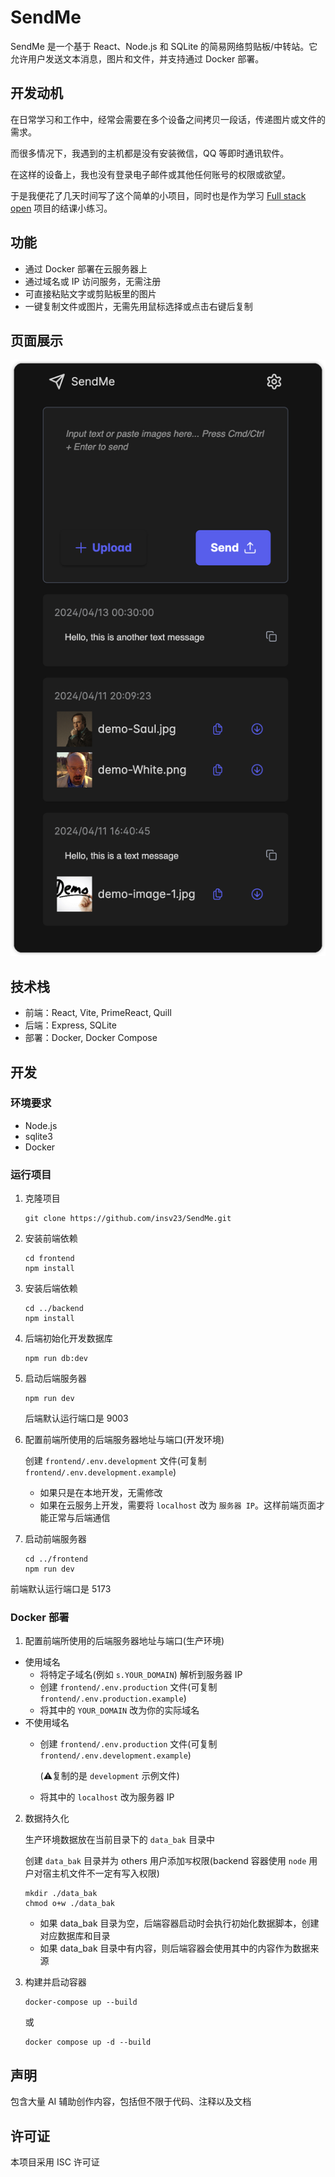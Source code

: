 # SendMe

SendMe 是一个基于 React、Node.js 和 SQLite 的简易网络剪贴板/中转站。它允许用户发送文本消息，图片和文件，并支持通过 Docker 部署。

## 开发动机
在日常学习和工作中，经常会需要在多个设备之间拷贝一段话，传递图片或文件的需求。

而很多情况下，我遇到的主机都是没有安装微信，QQ 等即时通讯软件。

在这样的设备上，我也没有登录电子邮件或其他任何账号的权限或欲望。

于是我便花了几天时间写了这个简单的小项目，同时也是作为学习 [Full stack open](https://fullstackopen.com/en/) 项目的结课小练习。

## 功能
- 通过 Docker 部署在云服务器上
- 通过域名或 IP 访问服务，无需注册
- 可直接粘贴文字或剪贴板里的图片
- 一键复制文件或图片，无需先用鼠标选择或点击右键后复制

## 页面展示
![页面展示 1](assets/1.png)

## 技术栈
- 前端：React, Vite, PrimeReact, Quill
- 后端：Express, SQLite
- 部署：Docker, Docker Compose

## 开发

### 环境要求
- Node.js
- sqlite3
- Docker

### 运行项目
1. 克隆项目
    ```shell
    git clone https://github.com/insv23/SendMe.git
    ```

2. 安装前端依赖
    ```shell
    cd frontend
    npm install
    ```

3. 安装后端依赖
    ```shell
    cd ../backend
    npm install
    ```

4. 后端初始化开发数据库
    ```shell
    npm run db:dev
    ```

5. 启动后端服务器
    ```shell
    npm run dev
    ```
    后端默认运行端口是 9003

6. 配置前端所使用的后端服务器地址与端口(开发环境)

    创建 `frontend/.env.development` 文件(可复制 `frontend/.env.development.example`)
    - 如果只是在本地开发，无需修改
    - 如果在云服务上开发，需要将 `localhost` 改为 `服务器 IP`。这样前端页面才能正常与后端通信


7. 启动前端服务器
    ```shell
    cd ../frontend
    npm run dev
    ```
前端默认运行端口是 5173

### Docker 部署
1. 配置前端所使用的后端服务器地址与端口(生产环境)

- 使用域名
  - 将特定子域名(例如 `s.YOUR_DOMAIN`) 解析到服务器 IP
  - 创建 `frontend/.env.production` 文件(可复制 `frontend/.env.production.example`)
  - 将其中的 `YOUR_DOMAIN` 改为你的实际域名
- 不使用域名
  - 创建 `frontend/.env.production` 文件(可复制 `frontend/.env.development.example`)
  
    (⚠️复制的是 `development` 示例文件)
  - 将其中的 `localhost` 改为服务器 IP

2. 数据持久化

    生产环境数据放在当前目录下的 `data_bak` 目录中

    创建 `data_bak` 目录并为 others 用户添加`写`权限(backend 容器使用 `node` 用户对宿主机文件不一定有写入权限)
    ```shell
    mkdir ./data_bak
    chmod o+w ./data_bak
    ```
    - 如果 data_bak 目录为空，后端容器启动时会执行初始化数据脚本，创建对应数据库和目录
    - 如果 data_bak 目录中有内容，则后端容器会使用其中的内容作为数据来源


3. 构建并启动容器
    ```shell
    docker-compose up --build
    ```
    或
    ```shell
    docker compose up -d --build
    ```

## 声明
包含大量 AI 辅助创作内容，包括但不限于代码、注释以及文档

## 许可证
本项目采用 ISC 许可证